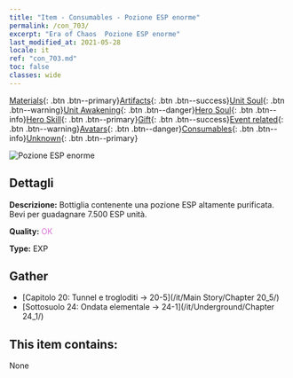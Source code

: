 ```yaml
---
title: "Item - Consumables - Pozione ESP enorme"
permalink: /con_703/
excerpt: "Era of Chaos  Pozione ESP enorme"
last_modified_at: 2021-05-28
locale: it
ref: "con_703.md"
toc: false
classes: wide
---
```

 [Materials](/ItemsIT/){: .btn .btn--primary}[Artifacts](/ItemsIT/Artifacts/){: .btn .btn--success}[Unit Soul](/ItemsIT/UnitSoul/){: .btn .btn--warning}[Unit Awakening](/ItemsIT/UnitAwakening/){: .btn .btn--danger}[Hero Soul](/ItemsIT/HeroSoul/){: .btn .btn--info}[Hero Skill](/ItemsIT/HeroSkill/){: .btn .btn--primary}[Gift](/ItemsIT/Gift/){: .btn .btn--success}[Event related](/ItemsIT/Events/){: .btn .btn--warning}[Avatars](/ItemsIT/Avatars/){: .btn .btn--danger}[Consumables](/ItemsIT/Consumables/){: .btn .btn--info}[Unknown](/ItemsIT/Unknown/){: .btn .btn--primary}

 ![Pozione ESP enorme](/images/t/i_503.png)

## Dettagli
 **Descrizione:** Bottiglia contenente una pozione ESP altamente purificata. Bevi per guadagnare 7.500 ESP unità.

 **Quality:** <span style="color: #DA70D6">OK</span>

 **Type:** EXP

## Gather

*    [Capitolo 20: Tunnel e trogloditi -> 20-5](/it/Main Story/Chapter 20_5/) 
*    [Sottosuolo 24: Ondata elementale -> 24-1](/it/Underground/Chapter 24_1/) 

## This item contains:

  None

